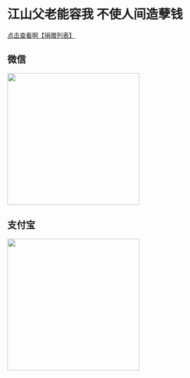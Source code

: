 # 江山父老能容我 不使人间造孽钱

[点击查看啊【捐赠列表】](/zh/donor-list.md)

## 微信
<img width="300" src="@as/weixin.jpg">

## 支付宝
<img width="300" src="@as/zfb.jpg">

